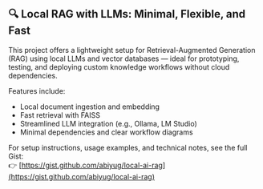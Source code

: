 ## 🔍 Local RAG with LLMs: Minimal, Flexible, and Fast

This project offers a lightweight setup for Retrieval-Augmented Generation (RAG) using local LLMs and vector databases — ideal for prototyping, testing, and deploying custom knowledge workflows without cloud dependencies.

Features include:
- Local document ingestion and embedding
- Fast retrieval with FAISS
- Streamlined LLM integration (e.g., Ollama, LM Studio)
- Minimal dependencies and clear workflow diagrams

For setup instructions, usage examples, and technical notes, see the full Gist:  
👉 [https://gist.github.com/abiyug/local-ai-rag](https://gist.github.com/abiyug/local-ai-rag)

